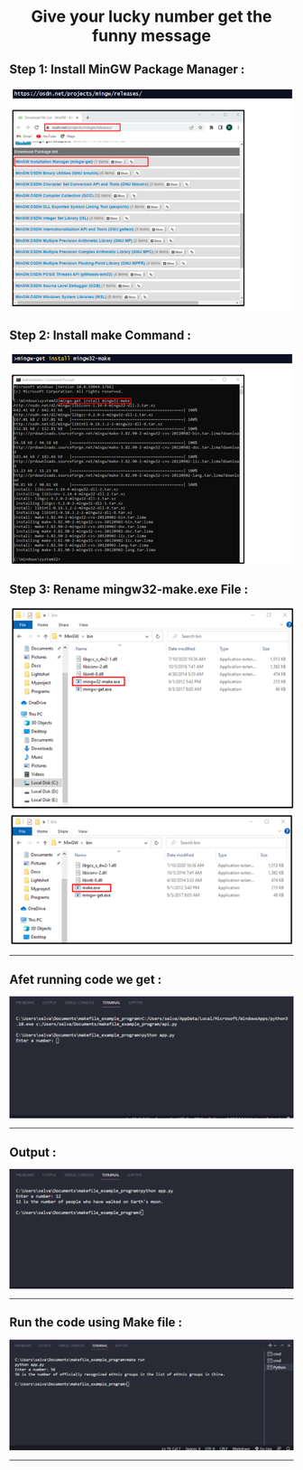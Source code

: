 <div align="center">

<h1>Give your lucky number get the funny message</h1>

<h2 align="left">Step 1: Install MinGW Package Manager : </h2>

<img src="https://github.com/SelvaKumar1995sri/message_for_number-makefile/blob/master/output%20images/MinGW%20.png" > 

<h2 align="left">Step 2: Install make Command : </h2>

<img src="https://github.com/SelvaKumar1995sri/message_for_number-makefile/blob/master/output%20images/install_mingw_windows.png" > 

<h2 align="left">Step 3: Rename mingw32-make.exe File : </h2>

<img src="https://github.com/SelvaKumar1995sri/message_for_number-makefile/blob/master/output%20images/mingwr.png" > 
<img src="https://github.com/SelvaKumar1995sri/message_for_number-makefile/blob/master/output%20images/change.png" > 


<hr>

<h2 align="left">Afet running code we get : </h2>

<img src="https://github.com/SelvaKumar1995sri/message_for_number-makefile/blob/master/output%20images/output.png" > 

<hr>
<h2 align="left">Output  : </h2>

<img src="https://github.com/SelvaKumar1995sri/message_for_number-makefile/blob/master/output%20images/inop.png" > 
 <hr>
 <h2 align="left">Run the code using Make file  : </h2>

<img src="https://github.com/SelvaKumar1995sri/message_for_number-makefile/blob/master/output%20images/Screenshot%202022-09-19%20165402.png" > 
 <hr>
</div>